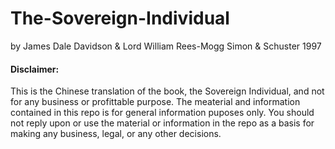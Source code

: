 # The-Sovereign-Individual
by James Dale Davidson & Lord William Rees-Mogg Simon & Schuster 1997


#### Disclaimer:
This is the Chinese translation of the book, the Sovereign Individual, and not for any business or profittable purpose. The meaterial and information contained in this repo is for general information puposes only. You should not reply upon or use the material or information in the repo as a basis for making any business, legal, or any other decisions.
